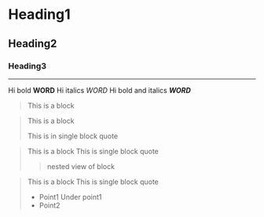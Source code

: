 # Heading1 
## Heading2
### Heading3
-------------------------------------------------------------
Hi bold **WORD**
Hi italics _WORD_
Hi bold and italics __*WORD*__
> This is a block

> This is a block
>
> This is in single block quote

> This is a block
> This is single block quote
> > nested view of block 

> This is a block
> This is single block quote
>  - Point1
> Under point1 
>  - Point2 
